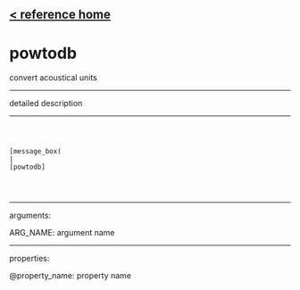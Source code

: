 [< reference home](ceammc_lib.html)
---

# powtodb


convert acoustical units

---

detailed description
<br>


---


```



[message_box(                                 
|
[powtodb]


            
```

---
arguments:

ARG_NAME: argument name<br>

---
properties:

@property_name: property name<br>

